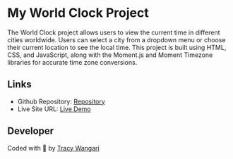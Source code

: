 # My World Clock Project 

The World Clock project allows users to view the current time in different cities worldwide. Users can select a city from a dropdown menu or choose their current location to see the local time. This project is built using HTML, CSS, and JavaScript, along with the Moment.js and Moment Timezone libraries for accurate time zone conversions.  

## Links 

- Github Repository: [Repository](https://github.com/26TracyNjoroge/SheCodes/tree/main/world-clock)
- Live Site URL: [Live Demo](https://she-codes-world-clock.vercel.app/)

## Developer 

Coded with 💜 by [Tracy Wangari](https://github.com/26TracyNjoroge)